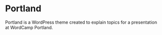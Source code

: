 # Portland
Portland is a WordPress theme created to explain topics for a presentation at WordCamp Portland.
